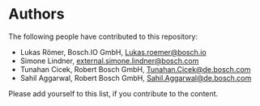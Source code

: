 # Authors

The following people have contributed to this repository:

* Lukas Römer, Bosch.IO GmbH, Lukas.roemer@bosch.io
* Simone Lindner, external.simone.lindner@bosch.com
* Tunahan Cicek, Robert Bosch GmbH, Tunahan.Cicek@de.bosch.com
* Sahil Aggarwal, Robert Bosch GmbH, Sahil.Aggarwal@de.bosch.com

Please add yourself to this list, if you contribute to the content.
